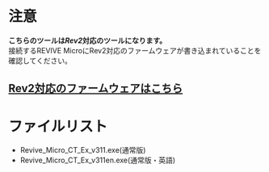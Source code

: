 # 注意

**こちらのツールは*****Rev2*****対応のツールになります。**  
接続するREVIVE MicroにRev2対応のファームウェアが書き込まれていることを確認してください。

## [Rev2対応のファームウェアはこちら](https://github.com/bit-trade-one/ADRVMICR2-REVIVE-USB-Micro-Rev2/raw/master/Firmware/Rev2)

# ファイルリスト

 - Revive_Micro_CT_Ex_v311.exe(通常版)
 - Revive_Micro_CT_Ex_v311en.exe(通常版・英語)
